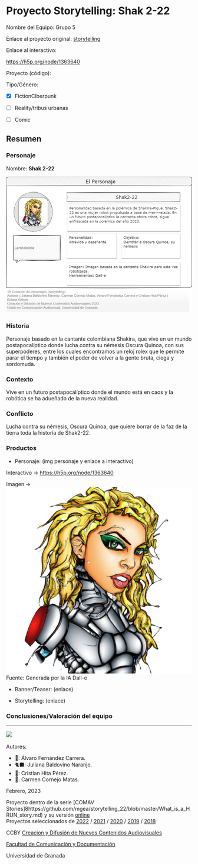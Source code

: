 

# Proyecto Storytelling: Shak 2-22

Nombre del Equipo: Grupo 5

Enlace al proyecto original: [storytelling](https://github.com/julsbana/storytelling) 
 
Enlace al interactivo: 

https://h5p.org/node/1363640
 
 
Proyecto (código): 

Tipo/Género:  
- [x] FictionCiberpunk  
- [ ] Reality/tribus urbanas  
- [ ] Comic


## Resumen


### Personaje

Nombre: **Shak 2-22**

![](https://github.com/julsbana/storytelling/blob/master/shak222.jpg)

### Historia

Personaje basado en la cantante colombiana Shakira, que vive en un mundo postapocalíptico donde lucha contra su némesis Oscura Quinoa, con sus superpoderes, entre los cuales encontramos un reloj rolex que le permite parar el tiempo y también el poder de volver a la gente bruta, ciega y sordomuda. 

### Contexto

Vive en un futuro postapocalíptico donde el mundo está en caos y la robótica se ha adueñado de la nueva realidad.

### Conflicto 

Lucha contra su némesis, Oscura Quinoa, que quiere borrar de la faz de la tierra toda la historia de Shak2-22. 

### Productos

- Personaje: (img personaje y enlace a interactivo) 

Interactivo → https://h5p.org/node/1363640

Imagen → 
![](https://github.com/julsbana/storytelling/blob/master/shak2-22.jpg)
Fuente: Generada por la IA Dall-e

- Banner/Teaser:  (enlace) 


- Storytelling: (enlace) 




### Conclusiones/Valoración del equipo

------
![](https://upload.wikimedia.org/wikipedia/commons/thumb/6/62/CC-BY-SA-Andere_Wikis_%28v%29.svg/200px-CC-BY-SA-Andere_Wikis_%28v%29.svg.png)


Autores:  
<!---
Incluir lista de personas del grupo 
Se puede añadir enlace a página personal de github o lo que se quiera...(optativo)
-->

- 🕺: Álvaro Fernández Carrera.
- 🐈‍⬛: Juliana Baldovino Naranjo.
- 🍞: Cristian Hita Pérez.
- 🥘: Carmen Cornejo Matas.

<!---
Lista completa de emojis de markDown - https://gist.github.com/rxaviers/7360908) 
-->



Febrero, 2023

Proyecto dentro de la serie [COMAV Stories]8https://github.com/mgea/storytelling_22/blob/master/What_is_a_HRUN_story.md) y su versión [online](https://utopolis.ugr.es/media/HRUN/)  
Proyectos seleccionados de [2022](https://github.com/mgea/storytelling/blob/master/2022/readme.md) / [2021](https://github.com/mgea/storytelling/blob/master/2021/readme.md) / [2020](https://github.com/mgea/storytelling/blob/master/2020/readme.md)  / 
[2019](https://github.com/mgea/storytelling/blob/master/2019/readme.md) / [2018](https://github.com/mgea/storytelling/blob/master/2018/readme.md) 

CCBY [Creacion y Difusión de Nuevos Contenidos Audiovisuales](http://utopolis.ugr.es/medialab)

[Facultad de Comunicación y Documentación](http://fcd.ugr.es)

Universidad de Granada
